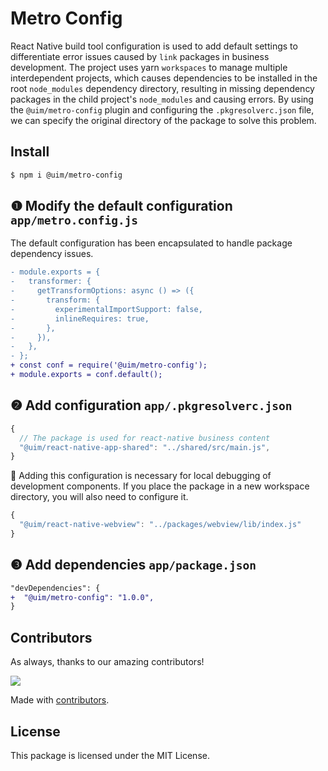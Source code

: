 Metro Config
===

React Native build tool configuration is used to add default settings to differentiate error issues caused by `link` packages in business development. The project uses yarn `workspaces` to manage multiple interdependent projects, which causes dependencies to be installed in the root `node_modules` dependency directory, resulting in missing dependency packages in the child project's `node_modules` and causing errors. By using the `@uim/metro-config` plugin and configuring the `.pkgresolverc.json` file, we can specify the original directory of the package to solve this problem.

## Install

```bash
$ npm i @uim/metro-config
```

## ❶ Modify the default configuration `app/metro.config.js`

The default configuration has been encapsulated to handle package dependency issues.

```diff
- module.exports = {
-   transformer: {
-     getTransformOptions: async () => ({
-       transform: {
-         experimentalImportSupport: false,
-         inlineRequires: true,
-       },
-     }),
-   },
- };
+ const conf = require('@uim/metro-config');
+ module.exports = conf.default();
```

## ❷ Add configuration `app/.pkgresolverc.json`

```js
{
  // The package is used for react-native business content
  "@uim/react-native-app-shared": "../shared/src/main.js",
}
```

🚧 Adding this configuration is necessary for local debugging of development components. If you place the package in a new workspace directory, you will also need to configure it.

```js
{
  "@uim/react-native-webview": "../packages/webview/lib/index.js"
}
```

## ❸ Add dependencies `app/package.json`


```diff
"devDependencies": {
+  "@uim/metro-config": "1.0.0",
}
```

## Contributors

As always, thanks to our amazing contributors!

<a href="https://github.com/uimjs/metro-config/graphs/contributors">
  <img src="https://uimjs.github.io/metro-config/CONTRIBUTORS.svg" />
</a>

Made with [contributors](https://github.com/jaywcjlove/github-action-contributors).

## License

This package is licensed under the MIT License.